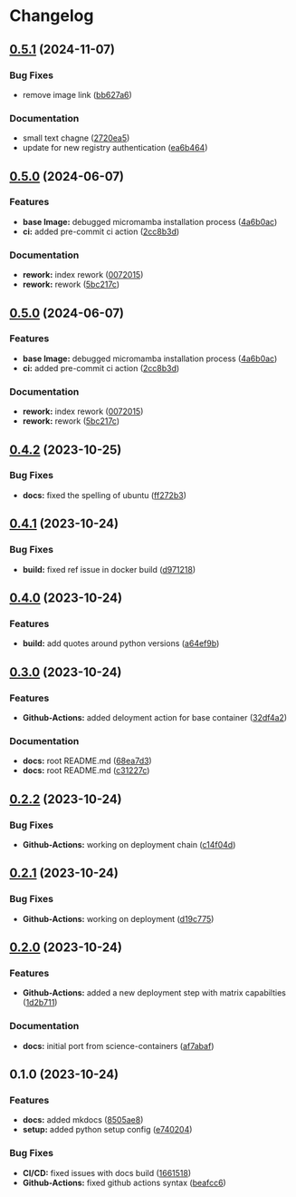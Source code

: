# Changelog

## [0.5.1](https://github.com/opencadc/science-containers/compare/v0.5.0...v0.5.1) (2024-11-07)


### Bug Fixes

* remove image link ([bb627a6](https://github.com/opencadc/science-containers/commit/bb627a61834fae97ab5ee010579b490a763bf423))


### Documentation

* small text chagne ([2720ea5](https://github.com/opencadc/science-containers/commit/2720ea517c1ada920470f5aa95ffcf0221871311))
* update for new registry authentication ([ea6b464](https://github.com/opencadc/science-containers/commit/ea6b4640732af037f7510ac7727893fff96e2a33))

## [0.5.0](https://github.com/opencadc/science-containers/compare/v0.4.2...v0.5.0) (2024-06-07)


### Features

* **base Image:** debugged micromamba installation process ([4a6b0ac](https://github.com/opencadc/science-containers/commit/4a6b0acc470da7ffc265459d4de443464ecbb607))
* **ci:** added pre-commit ci action ([2cc8b3d](https://github.com/opencadc/science-containers/commit/2cc8b3d92aeca39e3605a38d2fe3e90fbe36c347))


### Documentation

* **rework:** index rework ([0072015](https://github.com/opencadc/science-containers/commit/00720150466de4de4d2097a405f839e0ff48d764))
* **rework:** rework ([5bc217c](https://github.com/opencadc/science-containers/commit/5bc217cc11b4ab72b156d8f96f8d35995b4a8d2b))

## [0.5.0](https://github.com/opencadc/science-containers/compare/v0.4.2...v0.5.0) (2024-06-07)


### Features

* **base Image:** debugged micromamba installation process ([4a6b0ac](https://github.com/opencadc/science-containers/commit/4a6b0acc470da7ffc265459d4de443464ecbb607))
* **ci:** added pre-commit ci action ([2cc8b3d](https://github.com/opencadc/science-containers/commit/2cc8b3d92aeca39e3605a38d2fe3e90fbe36c347))


### Documentation

* **rework:** index rework ([0072015](https://github.com/opencadc/science-containers/commit/00720150466de4de4d2097a405f839e0ff48d764))
* **rework:** rework ([5bc217c](https://github.com/opencadc/science-containers/commit/5bc217cc11b4ab72b156d8f96f8d35995b4a8d2b))

## [0.4.2](https://github.com/opencadc/scicon/compare/v0.4.1...v0.4.2) (2023-10-25)


### Bug Fixes

* **docs:** fixed the spelling of ubuntu ([ff272b3](https://github.com/opencadc/scicon/commit/ff272b3d0033a970d7d8dce8b4d3417732953edc))

## [0.4.1](https://github.com/opencadc/scicon/compare/v0.4.0...v0.4.1) (2023-10-24)


### Bug Fixes

* **build:** fixed ref issue in docker build ([d971218](https://github.com/opencadc/scicon/commit/d971218673fd62ff139db6fd7fc2fa1aeea138f8))

## [0.4.0](https://github.com/opencadc/scicon/compare/v0.3.0...v0.4.0) (2023-10-24)


### Features

* **build:** add quotes around python versions ([a64ef9b](https://github.com/opencadc/scicon/commit/a64ef9be5945c9cba1e0634317aa6503d2e06392))

## [0.3.0](https://github.com/opencadc/scicon/compare/v0.2.2...v0.3.0) (2023-10-24)


### Features

* **Github-Actions:** added deloyment action for base container ([32df4a2](https://github.com/opencadc/scicon/commit/32df4a2cb4183ba57996524f2735f45e5c9d9b20))


### Documentation

* **docs:** root README.md ([68ea7d3](https://github.com/opencadc/scicon/commit/68ea7d3a20e80dac9ffe0c689b7e4e11a2083dff))
* **docs:** root README.md ([c31227c](https://github.com/opencadc/scicon/commit/c31227c998cafbd7f4fe1af103989ccc3c1abe20))

## [0.2.2](https://github.com/opencadc/scicon/compare/v0.2.1...v0.2.2) (2023-10-24)


### Bug Fixes

* **Github-Actions:** working on deployment chain ([c14f04d](https://github.com/opencadc/scicon/commit/c14f04dbf0a46db26821f2aa9134c9b438665ae8))

## [0.2.1](https://github.com/opencadc/scicon/compare/v0.2.0...v0.2.1) (2023-10-24)


### Bug Fixes

* **Github-Actions:** working on deployment ([d19c775](https://github.com/opencadc/scicon/commit/d19c775de05eeb51931e68f72930a9b89c441303))

## [0.2.0](https://github.com/opencadc/scicon/compare/v0.1.0...v0.2.0) (2023-10-24)


### Features

* **Github-Actions:** added a new deployment step with matrix capabilties ([1d2b711](https://github.com/opencadc/scicon/commit/1d2b71185d9e757a7fc7588c2e375704514d1522))


### Documentation

* **docs:** initial port from science-containers ([af7abaf](https://github.com/opencadc/scicon/commit/af7abaf9276c51b2b6e6a748f0ffc9a179202932))

## 0.1.0 (2023-10-24)


### Features

* **docs:** added mkdocs ([8505ae8](https://github.com/opencadc/scicon/commit/8505ae80f38eefda829eba3b1de201326f80d095))
* **setup:** added python setup config ([e740204](https://github.com/opencadc/scicon/commit/e740204bef364144902201fbeb8ed6431536c7e3))


### Bug Fixes

* **CI/CD:** fixed issues with docs build ([1661518](https://github.com/opencadc/scicon/commit/1661518052492836200733459ed2aa4230024103))
* **Github-Actions:** fixed github actions syntax ([beafcc6](https://github.com/opencadc/scicon/commit/beafcc65d8103fe09375a6206845b80549319935))
